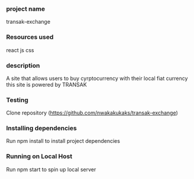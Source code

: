 ### project name
transak-exchange

### Resources used
react js 
css

### description
A site that allows users to buy cyrptocurrency with their local fiat currency
this site is powered by TRANSAK

### Testing
Clone repository (https://github.com/nwakakukaks/transak-exchange)

### Installing dependencies
Run npm install to install project dependencies

### Running on Local Host
Run npm start to spin up local server